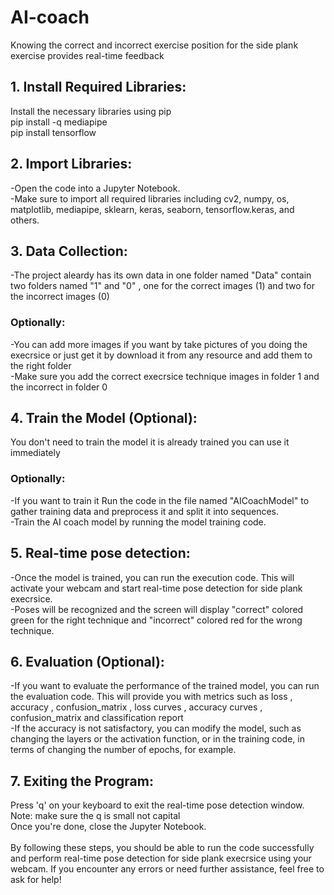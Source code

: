 # AI-coach
Knowing the correct and incorrect exercise position for the side plank exercise provides real-time feedback
## 1. Install Required Libraries:
Install the necessary libraries using pip <br/>
pip install -q mediapipe <br/>
pip install tensorflow
## 2. Import Libraries:
-Open the code into a Jupyter Notebook.<br/>
-Make sure to import all required libraries including cv2, numpy, os, matplotlib, mediapipe, sklearn, keras, seaborn, tensorflow.keras, and others.
## 3. Data Collection:
-The project aleardy has its own data in one folder named "Data" contain two folders named "1" and "0" , one for the correct images (1) and two for the incorrect images (0) <br/>
### Optionally:
-You can add more images if you want by take pictures of you doing the execrsice or just get it by download it from any resource  and add them to the right folder <br/>
-Make sure you add the correct execrsice technique images in folder 1 and the incorrect in folder 0 <br/>
## 4. Train the Model (Optional):
You don't need to train the model it is already trained you can use it immediately<br/>
### Optionally:
-If you want to train it Run the code in the file named "AICoachModel" to gather training data and preprocess it and split it into sequences.<br/>
-Train the AI coach model by running the model training code.
## 5. Real-time pose detection:
-Once the model is trained, you can run the execution code. This will activate your webcam and start real-time pose detection for side plank execrsice.<br/>
-Poses will be recognized and the screen will display "correct" colored green for the right technique and "incorrect" colored red for the wrong technique.
## 6. Evaluation (Optional):
-If you want to evaluate the performance of the trained model, you can run the evaluation code. This will provide you with metrics such as loss , accuracy , confusion_matrix , loss curves , accuracy curves , confusion_matrix and classification report<br/>
-If the accuracy is not satisfactory, you can modify the model, such as changing the layers or the activation function, or in the training code, in terms of changing the number of epochs, for example.
## 7. Exiting the Program:
Press 'q' on your keyboard to exit the real-time pose detection window. Note: make sure the q is small not capital<br/>
Once you're done, close the Jupyter Notebook.<br/>
<br/>
By following these steps, you should be able to run the code successfully and perform real-time pose detection for side plank execrsice using your webcam. If you encounter any errors or need further assistance, feel free to ask for help!
